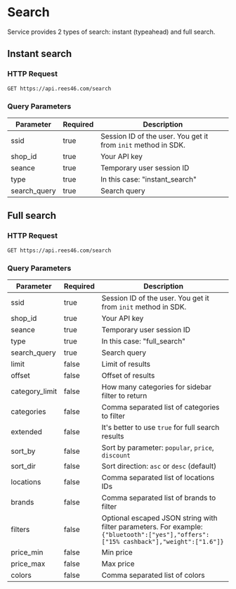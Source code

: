 # Search

Service provides 2 types of search: instant (typeahead) and full search.

## Instant search

### HTTP Request

`GET https://api.rees46.com/search`

### Query Parameters

Parameter | Required | Description
--------- | ------- | -----------
ssid | true | Session ID of the user. You get it from `init` method in SDK.
shop_id | true | Your API key
seance | true | Temporary user session ID
type | true | In this case: "instant_search"
search_query | true | Search query

## Full search

### HTTP Request

`GET https://api.rees46.com/search`

### Query Parameters

Parameter | Required | Description
--------- | ------- | -----------
ssid | true | Session ID of the user. You get it from `init` method in SDK.
shop_id | true | Your API key
seance | true | Temporary user session ID
type | true | In this case: "full_search"
search_query | true | Search query
limit | false | Limit of results
offset | false | Offset of results
category_limit | false | How many categories for sidebar filter to return
categories | false | Comma separated list of categories to filter 
extended | false | It's better to use `true` for full search results 
sort_by | false | Sort by parameter: `popular`, `price`, `discount`
sort_dir | false | Sort direction: `asc` or `desc` (default)
locations | false | Comma separated list of locations IDs
brands | false | Comma separated list of brands to filter
filters | false | Optional escaped JSON string with filter parameters. For example: `{"bluetooth":["yes"],"offers":["15% cashback"],"weight":["1.6"]}`
price_min | false | Min price
price_max | false | Max price
colors | false | Comma separated list of colors

